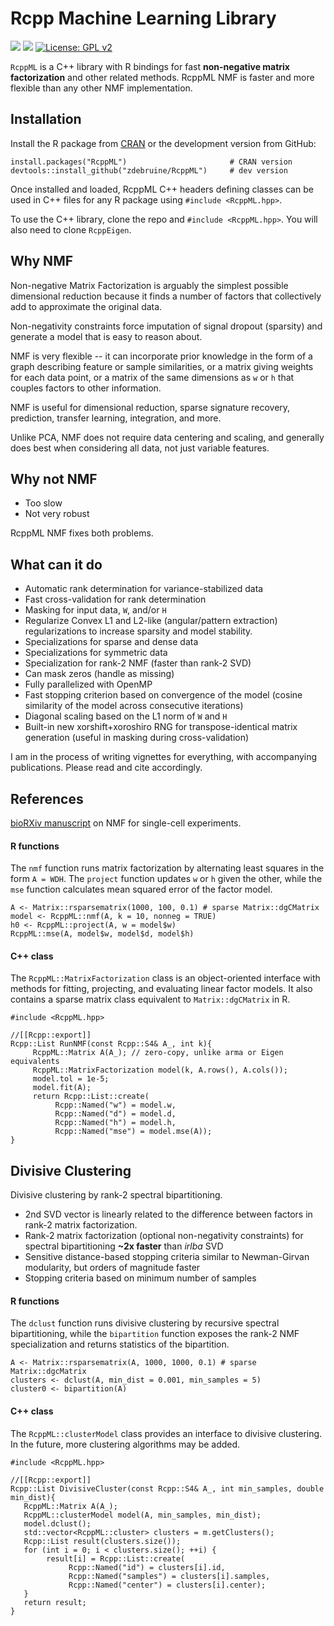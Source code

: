 # Rcpp Machine Learning Library

[![](https://cranlogs.r-pkg.org/badges/grand-total/RcppML)](https://cran.r-project.org/package=RcppML)
[![](https://www.r-pkg.org/badges/version-last-release/RcppML)](https://cran.r-project.org/package=RcppML)
[![License: GPL v2](https://img.shields.io/badge/License-GPL%20v2-blue.svg)](https://www.gnu.org/licenses/old-licenses/gpl-2.0.en.html)

`RcppML` is a C++ library with R bindings for fast **non-negative matrix factorization** and other related methods. RcppML NMF is faster and more flexible than any other NMF implementation.

## Installation

Install the R package from [CRAN](https://cran.r-project.org/web/packages/RcppML/index.html) or the development version from GitHub:

```
install.packages("RcppML")                       # CRAN version
devtools::install_github("zdebruine/RcppML")     # dev version
```

Once installed and loaded, RcppML C++ headers defining classes can be used in C++ files for any R package using `#include <RcppML.hpp>`.

To use the C++ library, clone the repo and `#include <RcppML.hpp>`. You will also need to clone `RcppEigen`.

## Why NMF
Non-negative Matrix Factorization is arguably the simplest possible dimensional reduction because it finds a number of factors that collectively add to approximate the original data. 

Non-negativity constraints force imputation of signal dropout (sparsity) and generate a model that is easy to reason about.

NMF is very flexible -- it can incorporate prior knowledge in the form of a graph describing feature or sample similarities, or a matrix giving weights for each data point, or a matrix of the same dimensions as `w` or `h` that couples factors to other information.

NMF is useful for dimensional reduction, sparse signature recovery, prediction, transfer learning, integration, and more.

Unlike PCA, NMF does not require data centering and scaling, and generally does best when considering all data, not just variable features.

## Why not NMF
* Too slow
* Not very robust

RcppML NMF fixes both problems.

## What can it do
* Automatic rank determination for variance-stabilized data
* Fast cross-validation for rank determination
* Masking for input data, `W`, and/or `H`
* Regularize Convex L1 and L2-like (angular/pattern extraction) regularizations to increase sparsity and model stability.
* Specializations for sparse and dense data
* Specializations for symmetric data
* Specialization for rank-2 NMF (faster than rank-2 SVD)
* Can mask zeros (handle as missing)
* Fully parallelized with OpenMP
* Fast stopping criterion based on convergence of the model (cosine similarity of the model across consecutive iterations)
* Diagonal scaling based on the L1 norm of `W` and `H`
* Built-in new xorshift+xoroshiro RNG for transpose-identical matrix generation (useful in masking during cross-validation)

I am in the process of writing vignettes for everything, with accompanying publications. Please read and cite accordingly.

## References
[bioRXiv manuscript](https://www.biorxiv.org/content/10.1101/2021.09.01.458620v1) on NMF for single-cell experiments.

#### R functions
The `nmf` function runs matrix factorization by alternating least squares in the form `A = WDH`. The `project` function updates `w` or `h` given the other, while the `mse` function calculates mean squared error of the factor model.

```{R}
A <- Matrix::rsparsematrix(1000, 100, 0.1) # sparse Matrix::dgCMatrix
model <- RcppML::nmf(A, k = 10, nonneg = TRUE)
h0 <- RcppML::project(A, w = model$w)
RcppML::mse(A, model$w, model$d, model$h)
```

#### C++ class
The `RcppML::MatrixFactorization` class is an object-oriented interface with methods for fitting, projecting, and evaluating linear factor models. It also contains a sparse matrix class equivalent to `Matrix::dgCMatrix` in R.

```{Rcpp}
#include <RcppML.hpp>

//[[Rcpp::export]]
Rcpp::List RunNMF(const Rcpp::S4& A_, int k){
     RcppML::Matrix A(A_); // zero-copy, unlike arma or Eigen equivalents
     RcppML::MatrixFactorization model(k, A.rows(), A.cols());
     model.tol = 1e-5;
     model.fit(A);
     return Rcpp::List::create(
          Rcpp::Named("w") = model.w,
          Rcpp::Named("d") = model.d,
          Rcpp::Named("h") = model.h,
          Rcpp::Named("mse") = model.mse(A));
}
```

## Divisive Clustering
Divisive clustering by rank-2 spectral bipartitioning.
* 2nd SVD vector is linearly related to the difference between factors in rank-2 matrix factorization.
* Rank-2 matrix factorization (optional non-negativity constraints) for spectral bipartitioning **~2x faster** than _irlba_ SVD
* Sensitive distance-based stopping criteria similar to Newman-Girvan modularity, but orders of magnitude faster
* Stopping criteria based on minimum number of samples

#### R functions
The `dclust` function runs divisive clustering by recursive spectral bipartitioning, while the `bipartition` function exposes the rank-2 NMF specialization and returns statistics of the bipartition.

```{R}
A <- Matrix::rsparsematrix(A, 1000, 1000, 0.1) # sparse Matrix::dgcMatrix
clusters <- dclust(A, min_dist = 0.001, min_samples = 5)
cluster0 <- bipartition(A)
```

#### C++ class
The `RcppML::clusterModel` class provides an interface to divisive clustering. In the future, more clustering algorithms may be added.

```{Rcpp}
#include <RcppML.hpp>

//[[Rcpp::export]]
Rcpp::List DivisiveCluster(const Rcpp::S4& A_, int min_samples, double min_dist){
   RcppML::Matrix A(A_);
   RcppML::clusterModel model(A, min_samples, min_dist);
   model.dclust();
   std::vector<RcppML::cluster> clusters = m.getClusters();
   Rcpp::List result(clusters.size());
   for (int i = 0; i < clusters.size(); ++i) {
        result[i] = Rcpp::List::create(
             Rcpp::Named("id") = clusters[i].id,
             Rcpp::Named("samples") = clusters[i].samples,
             Rcpp::Named("center") = clusters[i].center);
   }
   return result;
}
```
